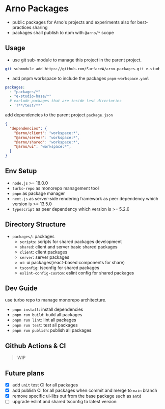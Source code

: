 # Arno Packages

- public packages for Arno's projects and experiments also for best-practices sharing
- packages shall publish to npm with `@arno/*` scope

## Usage

* use git sub-module to manage this project in the parent project.

```bash
git submodule add https://github.com/SurfaceW/arno-packages.git e-studio-base
```

* add pnpm workspace to include the packages `pnpm-workspace.yaml`

```yaml
packages:
  - "packages/*"
  - "e-studio-base/*"
  # exclude packages that are inside test directories
  - '!**/test/**'
```

add dependencies to the parent project `package.json`

```json
{
  "dependencies": {
    "@arno/client": "workspace:*",
    "@arno/server": "workspace:*",
    "@arno/shared": "workspace:*",
    "@arno/ui": "workspace:*",
  }
}
```

## Env Setup

- `node.js` >= 18.0.0
- `turbo-repo` as monorepo management tool
- `pnpm` as package manager
- `next.js` as server-side rendering framework as peer dependency which version is >= 13.5.0
- `typescript` as peer dependency which version is >= 5.2.0

## Directory Structure

- `packages/`: packages
  - `scripts`: scripts for shared packages development
  - `shared`: client and server basic shared packages
  - `client`: client packages
  - `server`: server packages
  - `ui`: ui packages(react-based components for share)
  - `tsconfig`: tsconfig for shared packages
  - `eslint-config-custom`: eslint config for shared packages

## Dev Guide

use turbo repo to manage monorepo architecture.

- `pnpm install`: install dependencies
- `pnpm run build`: build all packages
- `pnpm run lint`: lint all packages
- `pnpm run test`: test all packages
- `pnpm run publish`: publish all packages

## Github Actions & CI

> WIP

## Future plans

- [x] add `unit` test CI for all packages
- [x] add publish CI for all packages when commit and merge to `main` branch
- [x] remove specific ui-libs out from the base package such as `antd`
- [ ] upgrade eslint and shared tsconfig to latest version